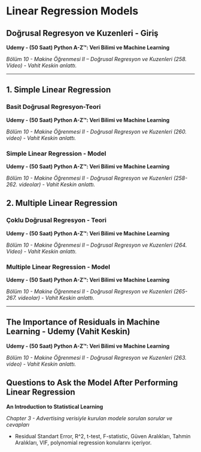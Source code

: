 # Linear Regression Models

## Doğrusal Regresyon ve Kuzenleri - Giriş
**Udemy - (50 Saat) Python A-Z™: Veri Bilimi ve Machine Learning**

*Bölüm 10 - Makine Öğrenmesi II – Doğrusal Regresyon ve Kuzenleri (258. Video) - Vahit Keskin anlattı.* 

____
## 1. Simple Linear Regression
### Basit Doğrusal Regresyon-Teori
**Udemy - (50 Saat) Python A-Z™: Veri Bilimi ve Machine Learning**

*Bölüm 10 - Makine Öğrenmesi II - Doğrusal Regresyon ve Kuzenleri (260. video) - Vahit Keskin anlattı.*

### Simple Linear Regression - Model
**Udemy - (50 Saat) Python A-Z™: Veri Bilimi ve Machine Learning**

*Bölüm 10 - Makine Öğrenmesi II - Doğrusal Regresyon ve Kuzenleri (258-262. videolar) - Vahit Keskin anlattı.*

## 2. Multiple Linear Regression
### Çoklu Doğrusal Regresyon - Teori
**Udemy - (50 Saat) Python A-Z™: Veri Bilimi ve Machine Learning**

*Bölüm 10 - Makine Öğrenmesi II – Doğrusal Regresyon ve Kuzenleri (264. Video) - Vahit Keskin anlattı.* 

### Multiple Linear Regression - Model
**Udemy - (50 Saat) Python A-Z™: Veri Bilimi ve Machine Learning**

*Bölüm 10 - Makine Öğrenmesi II - Doğrusal Regresyon ve Kuzenleri (265-267. videolar) - Vahit Keskin anlattı.*
____


## The Importance of Residuals in Machine Learning - Udemy (Vahit Keskin)
**Udemy - (50 Saat) Python A-Z™: Veri Bilimi ve Machine Learning**

*Bölüm 10 - Makine Öğrenmesi II - Doğrusal Regresyon ve Kuzenleri (263. video) - Vahit Keskin anlattı.*

## Questions to Ask the Model After Performing Linear Regression 

**An Introduction to Statistical Learning**

*Chapter 3 - Advertising verisiyle kurulan modele sorulan sorular ve cevapları*

- Residual Standart Error, R^2, t-test, F-statistic, Güven Aralıkları, Tahmin Aralıkları, VIF, polynomial regression konularını içeriyor. 


